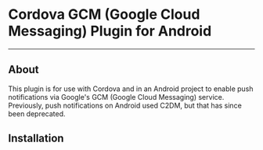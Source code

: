 # Cordova GCM (Google Cloud Messaging) Plugin for Android

---

## About

This plugin is for use with Cordova and in an Android project to enable push notifications via Google's GCM (Google Cloud Messaging) service. Previously, push notifications on Android used C2DM, but that has since been deprecated.

## Installation



